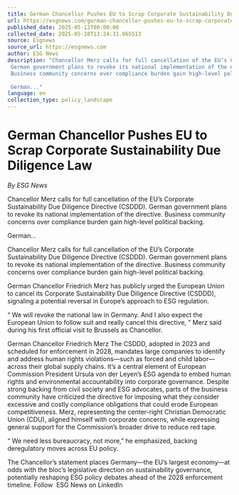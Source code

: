 ```yaml
---
title: German Chancellor Pushes EU to Scrap Corporate Sustainability Due Diligence Law
url: https://esgnews.com/german-chancellor-pushes-eu-to-scrap-corporate-sustainability-due-diligence-law/
published_date: 2025-05-12T00:00:00
collected_date: 2025-05-28T13:24:31.065513
source: Esgnews
source_url: https://esgnews.com
author: ESG News
description: "Chancellor Merz calls for full cancellation of the EU’s Corporate Sustainability Due Diligence Directive (CSDDD). 
 German government plans to revoke its national implementation of the directive. 
 Business community concerns over compliance burden gain high-level political backing. 
 
 German..."
language: en
collection_type: policy_landscape
---
```


# German Chancellor Pushes EU to Scrap Corporate Sustainability Due Diligence Law

*By ESG News*

Chancellor Merz calls for full cancellation of the EU’s Corporate Sustainability Due Diligence Directive (CSDDD). 
 German government plans to revoke its national implementation of the directive. 
 Business community concerns over compliance burden gain high-level political backing. 
 
 German...

Chancellor Merz calls for full cancellation of the EU’s Corporate Sustainability Due Diligence Directive (CSDDD). 
 German government plans to revoke its national implementation of the directive. 
 Business community concerns over compliance burden gain high-level political backing. 
 
 German Chancellor Friedrich Merz has publicly urged the European Union to cancel its Corporate Sustainability Due Diligence Directive (CSDDD), signaling a potential reversal in Europe’s approach to ESG regulation. 
 
 “ We will revoke the national law in Germany. And I also expect the European Union to follow suit and really cancel this directive, ” Merz said during his first official visit to Brussels as Chancellor. 
 
 German Chancellor Friedrich Merz 
 The CSDDD, adopted in 2023 and scheduled for enforcement in 2028, mandates large companies to identify and address human rights violations—such as forced and child labor—across their global supply chains. It’s a central element of European Commission President Ursula von der Leyen’s ESG agenda to embed human rights and environmental accountability into corporate governance. 
 Despite strong backing from civil society and ESG advocates, parts of the business community have criticized the directive for imposing what they consider excessive and costly compliance obligations that could erode European competitiveness. 
 Merz, representing the center-right Christian Democratic Union (CDU), aligned himself with corporate concerns, while expressing general support for the Commission’s broader drive to reduce red tape. 
 
 “ We need less bureaucracy, not more,” he emphasized, backing deregulatory moves across EU policy. 
 
 The Chancellor’s statement places Germany—the EU’s largest economy—at odds with the bloc’s legislative direction on sustainability governance, potentially reshaping ESG policy debates ahead of the 2028 enforcement timeline. 
 Follow  ESG News on LinkedIn